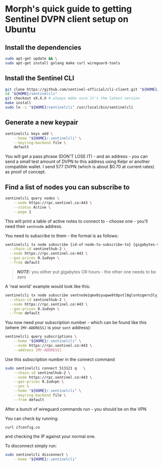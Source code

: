 # Morph's quick guide to getting Sentinel DVPN client setup on Ubuntu

## Install the dependencies

```bash
sudo apt-get update && \
sudo apt-get install golang make curl wireguard-tools
```

## Install the Sentinel CLI

```bash
git clone https://github.com/sentinel-official/cli-client.git "${HOME}/sentinelcli"
cd "${HOME}/sentinelcli"
git checkout vX.X.X # always make sure it's the latest version
make install
sudo ln -s "${HOME}/sentinelcli" /usr/local/bin/sentinelcli
```

## Generate a new keypair

```bash
sentinelcli keys add \
    --home "${HOME}/.sentinelcli" \
    --keyring-backend file \
    default
```
You will get a pass phrase (DON'T LOSE IT) - and an address - you can send a _small_ test amount of DVPN to this address using Kelpr or another compatible wallet. I send 577 DVPN (which is about $0.70 at current rates) as proof of concept.

## Find a list of nodes you can subscribe to

```bash 
sentinelcli query nodes \
    --node https://rpc.sentinel.co:443 \
    --status Active \
    --page 1
```
This will print a table of active notes to connect to - choose one - you'll need their `sentnode` address.

You need to subscribe to them - the format is as follows:

```bash
sentinelcli tx node subscribe {id-of-node-to-subscribe-to} {gigabytes-to-subscribe} {hours-to-subscribe} udvpn \
  --chain-id sentinelhub-2 \
  --node https://rpc.sentinel.co:443 \
  --gas-prices 0.1udvpn \
  --from default
```

> **_NOTE:_**  you either put gigabytes OR hours - the other one needs to be zero  

A 'real world' example would look like this:

```bash
sentinelcli tx node subscribe sentnode1qmx0zyuqww9t0pvtl8glsnhzgmrn3lyjsteacy 1 0 udvpn \
  --chain-id sentinelhub-2 \
  --node https://rpc.sentinel.co:443 \
  --gas-prices 0.1udvpn \
  --from default
```
You now need your subscription number - which can be found like this (where `[MY-ADDRESS]` is your `sent` address):

```bash
sentinelcli query subscriptions \
    --home "${HOME}/.sentinelcli" \
    --node https://rpc.sentinel.co:443 \
    --address [MY-ADDRESS]
```

Use this subscription number in the connect command

```bash
sudo sentinelcli connect 513121 q   \
    --chain-id sentinelhub-2 \
    --node https://rpc.sentinel.co:443 \
    --gas-prices 0.1udvpn \
    --yes \
    --home "${HOME}/.sentinelcli" \
    --keyring-backend file \
	--from default
```

After a bunch of wireguard commands run - you should be on the VPN

You can check by running:

`curl ifconfig.co`

and checking the IP against your normal one.

To disconnect simply run:

```bash
sudo sentinelcli disconnect \
    --home "${HOME}/.sentinelcli"
```